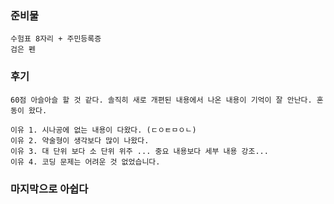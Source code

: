 ### 준비물

```
수험표 8자리 + 주민등록증
검은 펜
```

### 후기

```
60점 아슬아슬 할 것 같다. 솔직히 새로 개편된 내용에서 나온 내용이 기억이 잘 안난다. 혼동이 왔다.

이유 1. 시나공에 없는 내용이 다왔다. (ㄷㅇㅌㅁㅇㄴ)
이유 2. 약술형이 생각보다 많이 나왔다. 
이유 3. 대 단위 보다 소 단위 위주 ... 중요 내용보다 세부 내용 강조...
이유 4. 코딩 문제는 어려운 것 없었습니다.
```

### 마지막으로 아쉽다

